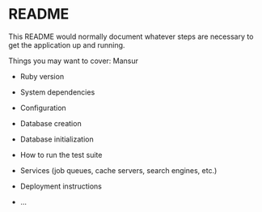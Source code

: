 # README

This README would normally document whatever steps are necessary to get the
application up and running.

Things you may want to cover: Mansur

* Ruby version

* System dependencies

* Configuration

* Database creation

* Database initialization

* How to run the test suite

* Services (job queues, cache servers, search engines, etc.)

* Deployment instructions

* ...
